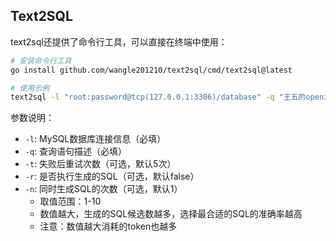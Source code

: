 ## Text2SQL

text2sql还提供了命令行工具，可以直接在终端中使用：

```bash
# 安装命令行工具
go install github.com/wangle201210/text2sql/cmd/text2sql@latest

# 使用示例
text2sql -l "root:password@tcp(127.0.0.1:3306)/database" -q "王五的openid" -t 5 -r -n 3
```

参数说明：
- `-l`: MySQL数据库连接信息（必填）
- `-q`: 查询语句描述（必填）
- `-t`: 失败后重试次数（可选，默认5次）
- `-r`: 是否执行生成的SQL（可选，默认false）
- `-n`: 同时生成SQL的次数（可选，默认1）
    - 取值范围：1-10
    - 数值越大，生成的SQL候选数越多，选择最合适的SQL的准确率越高
    - 注意：数值越大消耗的token也越多
